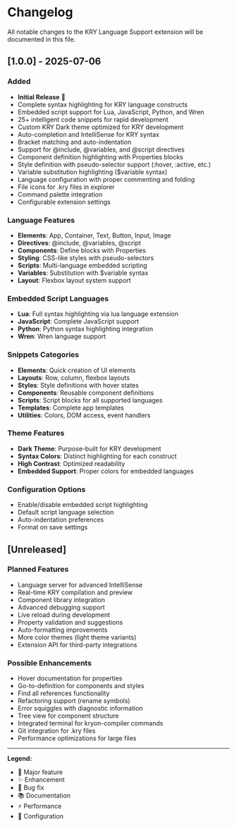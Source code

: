# Changelog

All notable changes to the KRY Language Support extension will be documented in this file.

## [1.0.0] - 2025-07-06

### Added
- **Initial Release** 🎉
- Complete syntax highlighting for KRY language constructs
- Embedded script support for Lua, JavaScript, Python, and Wren
- 25+ intelligent code snippets for rapid development
- Custom KRY Dark theme optimized for KRY development
- Auto-completion and IntelliSense for KRY syntax
- Bracket matching and auto-indentation
- Support for @include, @variables, and @script directives
- Component definition highlighting with Properties blocks
- Style definition with pseudo-selector support (:hover, :active, etc.)
- Variable substitution highlighting ($variable syntax)
- Language configuration with proper commenting and folding
- File icons for .kry files in explorer
- Command palette integration
- Configurable extension settings

### Language Features
- **Elements**: App, Container, Text, Button, Input, Image
- **Directives**: @include, @variables, @script
- **Components**: Define blocks with Properties
- **Styling**: CSS-like styles with pseudo-selectors
- **Scripts**: Multi-language embedded scripting
- **Variables**: Substitution with $variable syntax
- **Layout**: Flexbox layout system support

### Embedded Script Languages
- **Lua**: Full syntax highlighting via lua language extension
- **JavaScript**: Complete JavaScript support
- **Python**: Python syntax highlighting integration
- **Wren**: Wren language support

### Snippets Categories
- **Elements**: Quick creation of UI elements
- **Layouts**: Row, column, flexbox layouts
- **Styles**: Style definitions with hover states
- **Components**: Reusable component definitions
- **Scripts**: Script blocks for all supported languages
- **Templates**: Complete app templates
- **Utilities**: Colors, DOM access, event handlers

### Theme Features
- **Dark Theme**: Purpose-built for KRY development
- **Syntax Colors**: Distinct highlighting for each construct
- **High Contrast**: Optimized readability
- **Embedded Support**: Proper colors for embedded languages

### Configuration Options
- Enable/disable embedded script highlighting
- Default script language selection
- Auto-indentation preferences
- Format on save settings

## [Unreleased]

### Planned Features
- Language server for advanced IntelliSense
- Real-time KRY compilation and preview
- Component library integration
- Advanced debugging support
- Live reload during development
- Property validation and suggestions
- Auto-formatting improvements
- More color themes (light theme variants)
- Extension API for third-party integrations

### Possible Enhancements
- Hover documentation for properties
- Go-to-definition for components and styles
- Find all references functionality
- Refactoring support (rename symbols)
- Error squiggles with diagnostic information
- Tree view for component structure
- Integrated terminal for kryon-compiler commands
- Git integration for .kry files
- Performance optimizations for large files

---

**Legend:**
- 🎉 Major feature
- ✨ Enhancement
- 🐛 Bug fix
- 📚 Documentation
- ⚡ Performance
- 🔧 Configuration